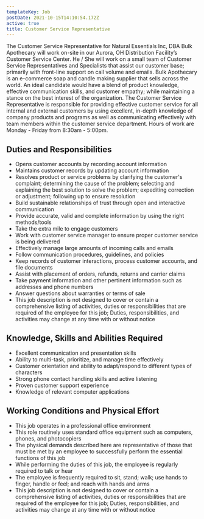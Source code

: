 ```yaml
---
templateKey: Job
postDate: 2021-10-15T14:10:54.172Z
active: true
title: Customer Service Representative
---
```


The Customer Service Representative for Natural Essentials Inc, DBA Bulk Apothecary will work on-site in our Aurora, OH Distribution Facility’s Customer Service Center. He / She will work on a small team of Customer Service Representatives and Specialists that assist our customer base; primarily with front-line support on call volume and emails. Bulk Apothecary is an e-commerce soap and candle making supplier that sells across the world. An ideal candidate would have a blend of product knowledge, effective communication skills, and customer empathy; while maintaining a stance on the best interest of the organization. The Customer Service Representative is responsible for providing effective customer service for all internal and external customers by using excellent, in-depth knowledge of company products and programs as well as communicating effectively with team members within the customer service department. Hours of work are Monday - Friday from 8:30am - 5:00pm.

## Duties and Responsibilities

- Opens customer accounts by recording account information
- Maintains customer records by updating account information
- Resolves product or service problems by clarifying the customer's complaint; determining the cause of the problem; selecting and explaining the best solution to solve the problem; expediting correction or adjustment; following up to ensure resolution
- Build sustainable relationships of trust through open and interactive communication
- Provide accurate, valid and complete information by using the right methods/tools
- Take the extra mile to engage customers
- Work with customer service manager to ensure proper customer service is being delivered
- Effectively manage large amounts of incoming calls and emails
- Follow communication procedures, guidelines, and policies
- Keep records of customer interactions, process customer accounts, and file documents
- Assist with placement of orders, refunds, returns and carrier claims
- Take payment information and other pertinent information such as addresses and phone numbers
- Answer questions about warranties or terms of sale
- This job description is not designed to cover or contain a comprehensive listing of activities, duties or responsibilities that are required of the employee for this job; Duties, responsibilities, and activities may change at any time with or without notice

## Knowledge, Skills and Abilities Required

- Excellent communication and presentation skills
- Ability to multi-task, prioritize, and manage time effectively
- Customer orientation and ability to adapt/respond to different types of characters
- Strong phone contact handling skills and active listening
- Proven customer support experience
- Knowledge of relevant computer applications

## Working Conditions and Physical Effort

- This job operates in a professional office environment
- This role routinely uses standard office equipment such as computers, phones, and photocopiers
- The physical demands described here are representative of those that must be met by an employee to successfully perform the essential functions of this job
- While performing the duties of this job, the employee is regularly required to talk or hear
- The employee is frequently required to sit, stand; walk; use hands to finger, handle or feel; and reach with hands and arms
- This job description is not designed to cover or contain a comprehensive listing of activities, duties or responsibilities that are required of the employee for this job; Duties, responsibilities, and activities may change at any time with or without notice
